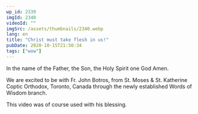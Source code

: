 ```yaml
---
wp_id: 2339
imgId: 2340
videoId: ""
imgSrc: /assets/thumbnails/2340.webp
lang: en
title: "Christ must take flesh in us!"
pubDate: 2020-10-15T21:50:34
tags: ["wow"]
---
```


<p>In the name of the Father, the Son, the Holy Spirit one God Amen.</p>
<p>We are excited to be with Fr. John Botros, from St. Moses &amp; St. Katherine Coptic Orthodox, Toronto, Canada through the newly established Words of Wisdom branch.</p>
<p>This video was of course used with his blessing.</p>
<p>&nbsp;</p>
